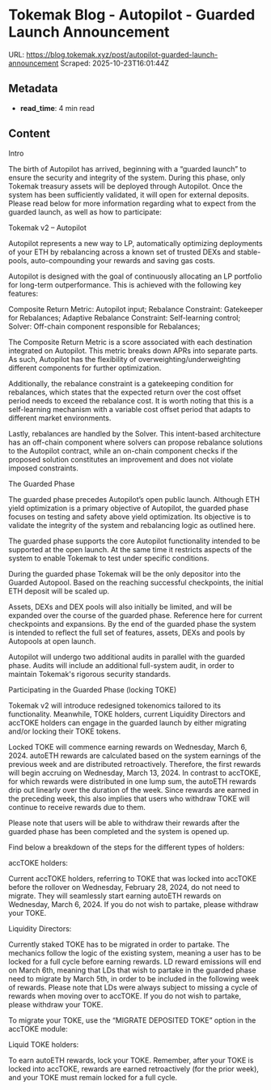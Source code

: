 # Tokemak Blog - Autopilot - Guarded Launch Announcement

URL: https://blog.tokemak.xyz/post/autopilot-guarded-launch-announcement
Scraped: 2025-10-23T16:01:44Z

## Metadata

- **read_time**: 4 min read

## Content

Intro

The birth of Autopilot has arrived, beginning with a “guarded launch” to ensure the security and integrity of the system. During this phase, only Tokemak treasury assets will be deployed through Autopilot. Once the system has been sufficiently validated, it will open for external deposits. Please read below for more information regarding what to expect from the guarded launch, as well as how to participate:

Tokemak v2 – Autopilot

Autopilot represents a new way to LP, automatically optimizing deployments of your ETH by rebalancing across a known set of trusted DEXs and stable-pools, auto-compounding your rewards and saving gas costs.

Autopilot is designed with the goal of continuously allocating an LP portfolio for long-term outperformance. This is achieved with the following key features:



Composite Return Metric: Autopilot input;
Rebalance Constraint: Gatekeeper for Rebalances;
Adaptive Rebalance Constraint: Self-learning control;
Solver: Off-chain component responsible for Rebalances;


The Composite Return Metric is a score associated with each destination integrated on Autopilot. This metric breaks down APRs into separate parts. As such, Autopilot has the flexibility of overweighting/underweighting different components for further optimization.

Additionally, the rebalance constraint is a gatekeeping condition for rebalances, which states that the expected return over the cost offset period needs to exceed the rebalance cost. It is worth noting that this is a self-learning mechanism with a variable cost offset period that adapts to different market environments.

Lastly, rebalances are handled by the Solver. This intent-based architecture has an off-chain component where solvers can propose rebalance solutions to the Autopilot contract, while an on-chain component checks if the proposed solution constitutes an improvement and does not violate imposed constraints.

The Guarded Phase

The guarded phase precedes Autopilot’s open public launch. Although ETH yield optimization is a primary objective of Autopilot, the guarded phase focuses on testing and safety above yield optimization. Its objective is to validate the integrity of the system and rebalancing logic as outlined here.

The guarded phase supports the core Autopilot functionality intended to be supported at the open launch. At the same time it restricts aspects of the system to enable Tokemak to test under specific conditions.

During the guarded phase Tokemak will be the only depositor into the Guarded Autopool. Based on the reaching successful checkpoints, the initial ETH deposit will be scaled up.

Assets, DEXs and DEX pools will also initially be limited, and will be expanded over the course of the guarded phase. Reference here for current checkpoints and expansions. By the end of the guarded phase the system is intended to reflect the full set of features, assets, DEXs and pools by Autopools at open launch.

Autopilot will undergo two additional audits in parallel with the guarded phase. Audits will include an additional full-system audit, in order to maintain Tokemak's rigorous security standards.

Participating in the Guarded Phase (locking TOKE)

Tokemak v2 will introduce redesigned tokenomics tailored to its functionality. Meanwhile, TOKE holders, current Liquidity Directors and accTOKE holders can engage in the guarded launch by either migrating and/or locking their TOKE tokens.

Locked TOKE will commence earning rewards on Wednesday, March 6, 2024. autoETH rewards are calculated based on the system earnings of the previous week and are distributed retroactively. Therefore, the first rewards will begin accruing on Wednesday, March 13, 2024. In contrast to accTOKE, for which rewards were distributed in one lump sum, the autoETH rewards drip out linearly over the duration of the week. Since rewards are earned in the preceding week, this also implies that users who withdraw TOKE will continue to receive rewards due to them.

Please note that users will be able to withdraw their rewards after the guarded phase has been completed and the system is opened up.

Find below a breakdown of the steps for the different types of holders:


accTOKE holders:

Current accTOKE holders, referring to TOKE that was locked into accTOKE before the rollover on Wednesday, February 28, 2024, do not need to migrate. They will seamlessly start earning autoETH rewards on Wednesday, March 6, 2024. If you do not wish to partake, please withdraw your TOKE.

Liquidity Directors:

Currently staked TOKE has to be migrated in order to partake. The mechanics follow the logic of the existing system, meaning a user has to be locked for a full cycle before earning rewards. LD reward emissions will end on March 6th, meaning that LDs that wish to partake in the guarded phase need to migrate by March 5th, in order to be included in the following week of rewards. Please note that LDs were always subject to missing a cycle of rewards when moving over to accTOKE. If you do not wish to partake, please withdraw your TOKE.


To migrate your TOKE, use the “MIGRATE DEPOSITED TOKE” option in the accTOKE module:

Liquid TOKE holders:

To earn autoETH rewards, lock your TOKE. Remember, after your TOKE is locked into accTOKE, rewards are earned retroactively (for the prior week), and your TOKE must remain locked for a full cycle.

‍